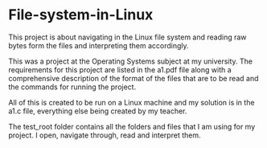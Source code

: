 # File-system-in-Linux
This project is about navigating in the Linux file system and reading raw bytes form the files and interpreting them accordingly.

This was a project at the Operating Systems subject at my university. The requirements for this project are listed in the a1.pdf file along with a comprehensive description of the format of the files that are to be read and the commands for running the project.

All of this is created to be run on a Linux machine and my solution is in the a1.c file, everything else being created by my teacher.

The test_root folder contains all the folders and files that I am using for my project. I open, navigate through, read and interpret them.
